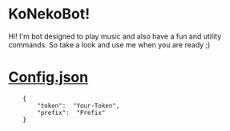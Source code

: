 # KoNekoBot!

Hi! I'm bot designed to play music and also have a fun and utility commands. So take a look and use me when you are ready ;)

# [Config.json](https://github.com/Stasyan06/KoNekoBot/blob/ef3996a814020d652e63364ae6082c8d4d5bdb8b/config.json)
```
    {
		"token":  "Your-Token",
		"prefix":  "Prefix"
	}

```